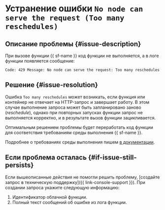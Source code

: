 
# Устранение ошибки `No node can serve the request (Too many reschedules)`


## Описание проблемы {#issue-description}

При вызове функции {{ sf-name }} код функции не выполняется, а в логе функции появляется сообщение:

```
Code: 429 Message: No node can serve the request: Too many reschedules
```

## Решение {#issue-resolution}

Ошибка `Too many reschedules` может возникать, если функция или контейнер не отвечает на HTTP-запрос и завершает работу. В этом случае выполнение запроса может быть запланировано заново (*reschedule*), однако при повторных запусках функции запрос не выполняется корректно, и в результате вызов функции зацикливается.

Оптимальным решением проблемы будет переработать код функции для соответствия требованиям среды выполнения {{ sf-name }}.

Подробнее о требованиях среды выполнения пишем [в документации](../../../functions/concepts/runtime/index.md).

## Если проблема осталась {#if-issue-still-persists}

Если вышеописанные действия не помогли решить проблему, [создайте запрос в техническую поддержку]({{ link-console-support }}). При создании запроса укажите следующую информацию:

1. Идентификатор облачной функции.
1. Полный текст сообщений об ошибке из лога функции.
